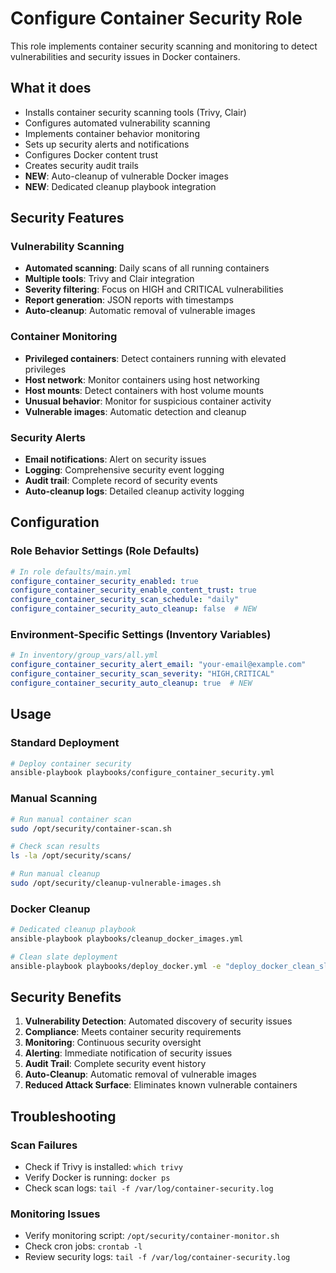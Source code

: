 # Configure Container Security Role

This role implements container security scanning and monitoring to detect vulnerabilities and security issues in Docker containers.

## What it does

- Installs container security scanning tools (Trivy, Clair)
- Configures automated vulnerability scanning
- Implements container behavior monitoring
- Sets up security alerts and notifications
- Configures Docker content trust
- Creates security audit trails
- **NEW**: Auto-cleanup of vulnerable Docker images
- **NEW**: Dedicated cleanup playbook integration

## Security Features

### Vulnerability Scanning

- **Automated scanning**: Daily scans of all running containers
- **Multiple tools**: Trivy and Clair integration
- **Severity filtering**: Focus on HIGH and CRITICAL vulnerabilities
- **Report generation**: JSON reports with timestamps
- **Auto-cleanup**: Automatic removal of vulnerable images

### Container Monitoring

- **Privileged containers**: Detect containers running with elevated privileges
- **Host network**: Monitor containers using host networking
- **Host mounts**: Detect containers with host volume mounts
- **Unusual behavior**: Monitor for suspicious container activity
- **Vulnerable images**: Automatic detection and cleanup

### Security Alerts

- **Email notifications**: Alert on security issues
- **Logging**: Comprehensive security event logging
- **Audit trail**: Complete record of security events
- **Auto-cleanup logs**: Detailed cleanup activity logging

## Configuration

### Role Behavior Settings (Role Defaults)

```yaml
# In role defaults/main.yml
configure_container_security_enabled: true
configure_container_security_enable_content_trust: true
configure_container_security_scan_schedule: "daily"
configure_container_security_auto_cleanup: false  # NEW
```

### Environment-Specific Settings (Inventory Variables)

```yaml
# In inventory/group_vars/all.yml
configure_container_security_alert_email: "your-email@example.com"
configure_container_security_scan_severity: "HIGH,CRITICAL"
configure_container_security_auto_cleanup: true  # NEW
```

## Usage

### Standard Deployment

```bash
# Deploy container security
ansible-playbook playbooks/configure_container_security.yml
```

### Manual Scanning

```bash
# Run manual container scan
sudo /opt/security/container-scan.sh

# Check scan results
ls -la /opt/security/scans/

# Run manual cleanup
sudo /opt/security/cleanup-vulnerable-images.sh
```

### Docker Cleanup

```bash
# Dedicated cleanup playbook
ansible-playbook playbooks/cleanup_docker_images.yml

# Clean slate deployment
ansible-playbook playbooks/deploy_docker.yml -e "deploy_docker_clean_slate=true"
```

## Security Benefits

1. **Vulnerability Detection**: Automated discovery of security issues
2. **Compliance**: Meets container security requirements
3. **Monitoring**: Continuous security oversight
4. **Alerting**: Immediate notification of security issues
5. **Audit Trail**: Complete security event history
6. **Auto-Cleanup**: Automatic removal of vulnerable images
7. **Reduced Attack Surface**: Eliminates known vulnerable containers

## Troubleshooting

### Scan Failures

- Check if Trivy is installed: `which trivy`
- Verify Docker is running: `docker ps`
- Check scan logs: `tail -f /var/log/container-security.log`

### Monitoring Issues

- Verify monitoring script: `/opt/security/container-monitor.sh`
- Check cron jobs: `crontab -l`
- Review security logs: `tail -f /var/log/container-security.log`
